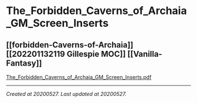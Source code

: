 # The_Forbidden_Caverns_of_Archaia_GM_Screen_Inserts
 [[forbidden-Caverns-of-Archaia]] [[202201132119 Gillespie MOC]] [[Vanilla-Fantasy]] 
---



[The\_Forbidden\_Caverns\_of\_Archaia\_GM\_Screen\_Inserts.pdf](./resources/202005271548_The_Forbidden_Caverns_of_Archaia_GM_Screen_Inserts.resources/The_Forbidden_Caverns_of_Archaia_GM_Screen_Inserts.pdf)

---

_Created at 20200527._
_Last updated at 20200527._




